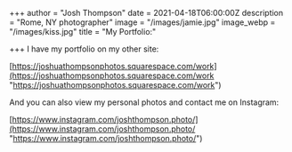 +++
author = "Josh Thompson"
date = 2021-04-18T06:00:00Z
description = "Rome, NY photographer"
image = "/images/jamie.jpg"
image_webp = "/images/kiss.jpg"
title = "My Portfolio:"

+++
I have my portfolio on my other site:

[https://joshuathompsonphotos.squarespace.com/work](https://joshuathompsonphotos.squarespace.com/work "https://joshuathompsonphotos.squarespace.com/work")

And you can also view my personal photos and contact me on Instagram:

[https://www.instagram.com/joshthompson.photo/](https://www.instagram.com/joshthompson.photo/ "https://www.instagram.com/joshthompson.photo/")